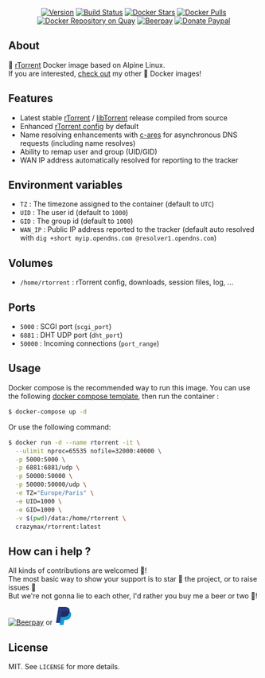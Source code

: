 <p align="center">
  <a href="https://microbadger.com/images/crazymax/rtorrent"><img src="https://images.microbadger.com/badges/version/crazymax/rtorrent.svg?style=flat-square" alt="Version"></a>
  <a href="https://travis-ci.org/crazy-max/docker-rtorrent"><img src="https://img.shields.io/travis/crazy-max/docker-rtorrent/master.svg?style=flat-square" alt="Build Status"></a>
  <a href="https://hub.docker.com/r/crazymax/rtorrent/"><img src="https://img.shields.io/docker/stars/crazymax/rtorrent.svg?style=flat-square" alt="Docker Stars"></a>
  <a href="https://hub.docker.com/r/crazymax/rtorrent/"><img src="https://img.shields.io/docker/pulls/crazymax/rtorrent.svg?style=flat-square" alt="Docker Pulls"></a>
  <a href="https://quay.io/repository/crazymax/rtorrent"><img src="https://quay.io/repository/crazymax/rtorrent/status?style=flat-square" alt="Docker Repository on Quay"></a>
  <a href="https://beerpay.io/crazy-max/docker-rtorrent"><img src="https://img.shields.io/beerpay/crazy-max/docker-rtorrent.svg?style=flat-square" alt="Beerpay"></a>
  <a href="https://www.paypal.com/cgi-bin/webscr?cmd=_s-xclick&hosted_button_id=EE33GDGPLZ4Q6"><img src="https://img.shields.io/badge/donate-paypal-7057ff.svg?style=flat-square" alt="Donate Paypal"></a>
</p>

## About

🐳 [rTorrent](https://github.com/rakshasa/rtorrent) Docker image based on Alpine Linux.<br />
If you are interested, [check out](https://hub.docker.com/r/crazymax/) my other 🐳 Docker images!

## Features

* Latest stable [rTorrent](https://github.com/rakshasa/rtorrent) / [libTorrent](https://github.com/rakshasa/libtorrent) release compiled from source
* Enhanced [rTorrent config](assets/home/rtorrent/.rtorrent.rc) by default
* Name resolving enhancements with [c-ares](https://github.com/rakshasa/rtorrent/wiki/Performance-Tuning#rtrorrent-with-c-ares) for asynchronous DNS requests (including name resolves)
* Ability to remap user and group (UID/GID)
* WAN IP address automatically resolved for reporting to the tracker

## Environment variables

* `TZ` : The timezone assigned to the container (default to `UTC`)
* `UID` : The user id (default to `1000`)
* `GID` : The group id (default to `1000`)
* `WAN_IP` : Public IP address reported to the tracker (default auto resolved with `dig +short myip.opendns.com @resolver1.opendns.com`)

## Volumes

* `/home/rtorrent` : rTorrent config, downloads, session files, log, ...

## Ports

* `5000` : SCGI port (`scgi_port`)
* `6881` : DHT UDP port (`dht_port`)
* `50000` : Incoming connections (`port_range`)

## Usage

Docker compose is the recommended way to run this image. You can use the following [docker compose template](docker-compose.yml), then run the container :

```bash
$ docker-compose up -d
```

Or use the following command:

```bash
$ docker run -d --name rtorrent -it \
  --ulimit nproc=65535 nofile=32000:40000 \
  -p 5000:5000 \
  -p 6881:6881/udp \
  -p 50000:50000 \
  -p 50000:50000/udp \
  -e TZ="Europe/Paris" \
  -e UID=1000 \
  -e GID=1000 \
  -v $(pwd)/data:/home/rtorrent \
  crazymax/rtorrent:latest
```

## How can i help ?

All kinds of contributions are welcomed :raised_hands:!<br />
The most basic way to show your support is to star :star2: the project, or to raise issues :speech_balloon:<br />
But we're not gonna lie to each other, I'd rather you buy me a beer or two :beers:!

[![Beerpay](https://beerpay.io/crazy-max/docker-rtorrent/badge.svg?style=beer-square)](https://beerpay.io/crazy-max/docker-rtorrent)
or [![Paypal](.res/paypal.png)](https://www.paypal.com/cgi-bin/webscr?cmd=_s-xclick&hosted_button_id=EE33GDGPLZ4Q6)

## License

MIT. See `LICENSE` for more details.
